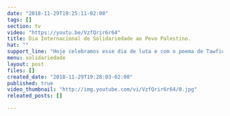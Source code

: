 ```yaml
---
date: "2018-11-29T19:25:11-02:00"
tags: []
section: tv
video: "https://youtu.be/VzfQrir6r64"
title: Dia Internacional de Solidariedade ao Povo Palestino.
hat: ""
support_line: "Hoje celebramos esse dia de luta e com o poema de Tawfic Zayyad mandamos o nosso recado em solidariedade aos milhares de palestinos que resistem diariamente contra a invasão sionista.\n"
menu: solidariedade
layout: post
files: []
created_date: "2018-11-29T19:28:03-02:00"
published: true
video_thumbnail: "http://img.youtube.com/vi/VzfQrir6r64/0.jpg"
releated_posts: []

---
```

